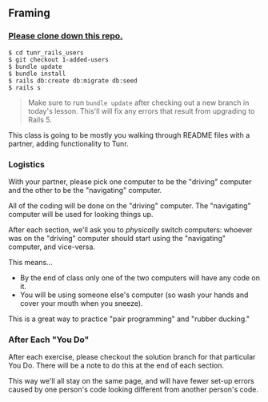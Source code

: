 ## Framing

### [Please clone down this repo.](https://github.com/ga-wdi-exercises/tunr_rails_users)

```
$ cd tunr_rails_users
$ git checkout 1-added-users
$ bundle update
$ bundle install
$ rails db:create db:migrate db:seed
$ rails s
```

> Make sure to run `bundle update` after checking out a new branch in today's lesson. This'll will fix any errors that result from upgrading to Rails 5.

This class is going to be mostly you walking through README files with a partner, adding functionality to Tunr.

### Logistics

With your partner, please pick one computer to be the "driving" computer and the other to be the "navigating" computer.

All of the coding will be done on the "driving" computer. The "navigating" computer will be used for looking things up.

After each section, we'll ask you to *physically* switch computers: whoever was on the "driving" computer should start using the "navigating" computer, and vice-versa.

This means...
- By the end of class only one of the two computers will have any code on it.
- You will be using someone else's computer (so wash your hands and cover your mouth when you sneeze).

This is a great way to practice "pair programming" and "rubber ducking."

### After Each "You Do"

After each exercise, please checkout the solution branch for that particular You Do. There will be a note to do this at the end of each section.

This way we'll all stay on the same page, and will have fewer set-up errors caused by one person's code looking different from another person's code.
